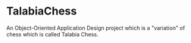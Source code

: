 # TalabiaChess
An Object-Oriented Application Design project which is a "variation" of chess which is called Talabia Chess.

